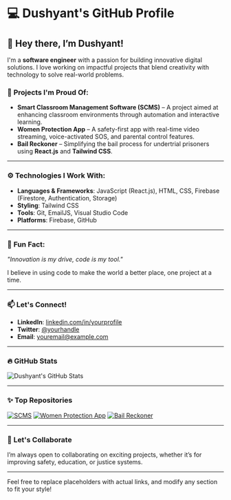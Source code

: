 

# 💻 Dushyant's GitHub Profile

<!--![Banner Image or Profile GIF](https://yourbannerimageurl.com) <!-- Replace with your banner image or profile GIF link if you have one -->

## 👋 Hey there, I’m Dushyant!

I'm a **software engineer** with a passion for building innovative digital solutions. I love working on impactful projects that blend creativity with technology to solve real-world problems.

### 🌟 **Projects I'm Proud Of**:
- **Smart Classroom Management Software (SCMS)** – A project aimed at enhancing classroom environments through automation and interactive learning.
- **Women Protection App** – A safety-first app with real-time video streaming, voice-activated SOS, and parental control features.
- **Bail Reckoner** – Simplifying the bail process for undertrial prisoners using **React.js** and **Tailwind CSS**.

---

### ⚙️ **Technologies I Work With**:
- **Languages & Frameworks**: JavaScript (React.js), HTML, CSS, Firebase (Firestore, Authentication, Storage)
- **Styling**: Tailwind CSS
- **Tools**: Git, EmailJS, Visual Studio Code
- **Platforms**: Firebase, GitHub

---

### 🎯 **Fun Fact:**
_"Innovation is my drive, code is my tool."_  

I believe in using code to make the world a better place, one project at a time.

---

### 📫 **Let's Connect!**
- **LinkedIn**: [linkedin.com/in/yourprofile](https://www.linkedin.com/in/dushyant-rawat-a28695306) <!-- Replace with your actual LinkedIn URL -->
- **Twitter**: [@yourhandle](https://twitter.com/yourhandle) <!-- Replace with your Twitter handle -->
- **Email**: [youremail@example.com](dushyantrawat150@gmail.com)

---

### 🔥 **GitHub Stats**
![Dushyant's GitHub Stats](https://github-readme-stats.vercel.app/api?username=dushyantrwt&show_icons=true&theme=radical) <!-- Replace "yourusername" with your GitHub username -->

---

### ✨ **Top Repositories**
<!-- Pin your top repos here if needed -->
[![SCMS](https://github-readme-stats.vercel.app/api/pin/?username=yourusername&repo=SCMS&theme=radical)](https://github.com/yourusername/SCMS)
[![Women Protection App](https://github-readme-stats.vercel.app/api/pin/?username=yourusername&repo=women-protection-app&theme=radical)](https://github.com/yourusername/women-protection-app)
[![Bail Reckoner](https://github-readme-stats.vercel.app/api/pin/?username=yourusername&repo=bail-reckoner&theme=radical)](https://github.com/yourusername/bail-reckoner)

---

### 🚀 **Let's Collaborate**
I’m always open to collaborating on exciting projects, whether it’s for improving safety, education, or justice systems.

---

Feel free to replace placeholders with actual links, and modify any section to fit your style!
